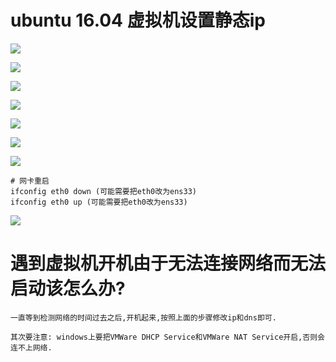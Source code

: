 # ubuntu 16.04 虚拟机设置静态ip

![](pics/ubuntu16-04-虚拟机配置静态ip01.png)

![](pics/ubuntu16-04-虚拟机配置静态ip02.png)

![](pics/ubuntu16-04-虚拟机配置静态ip03.png)

![](pics/ubuntu16-04-虚拟机配置静态ip04.png)

![](pics/ubuntu16-04-虚拟机配置静态ip05.png)

![](pics/ubuntu16-04-虚拟机配置静态ip06.png)

![](pics/ubuntu16-04-虚拟机配置静态ip08.png)

```shell script
# 网卡重启
ifconfig eth0 down (可能需要把eth0改为ens33)
ifconfig eth0 up (可能需要把eth0改为ens33)
```

![](pics/ubuntu16-04-虚拟机配置静态ip07.png)

# 遇到虚拟机开机由于无法连接网络而无法启动该怎么办?

    一直等到检测网络的时间过去之后,开机起来,按照上面的步骤修改ip和dns即可.
    
    其次要注意: windows上要把VMWare DHCP Service和VMWare NAT Service开启,否则会连不上网络.
    